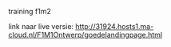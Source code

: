 training f1m2

link naar live versie: http://31924.hosts1.ma-cloud.nl/F1M1Ontwerp/goedelandingpage.html